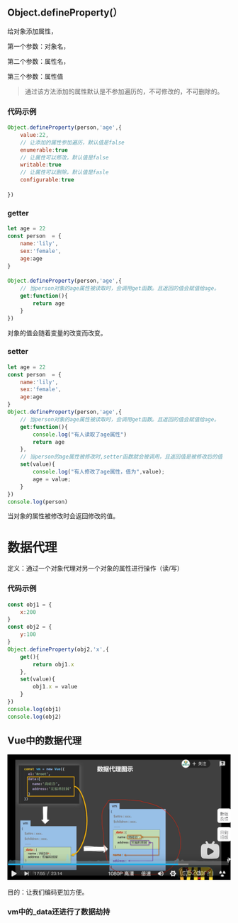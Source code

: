 ## Object.defineProperty(）

给对象添加属性，

第一个参数：对象名，

第二个参数：属性名，

第三个参数：属性值

> 通过该方法添加的属性默认是不参加遍历的，不可修改的，不可删除的。

### 代码示例

```JavaScript
Object.defineProperty(person,'age',{
    value:22,
    // 让添加的属性参加遍历，默认值是false
    enumerable:true
    // 让属性可以修改，默认值是false
    writable:true
    // 让属性可以删除，默认值是fasle
    configurable:true
    
})
```

### getter

```JavaScript
let age = 22
const person  = {
    name:'lily',
    sex:'female',
    age:age
}

Object.defineProperty(person,'age',{
    // 当person对象的age属性被读取时，会调用get函数。且返回的值会赋值给age。
    get:function(){
        return age
    }
})
```

对象的值会随着变量的改变而改变。

### setter

```javascript
let age = 22
const person  = {
    name:'lily',
    sex:'female',
    age:age
}
Object.defineProperty(person,'age',{
    // 当person对象的age属性被读取时，会调用get函数。且返回的值会赋值给age。
    get:function(){
        console.log("有人读取了age属性")
        return age
    },
    // 当person的age属性被修改时,setter函数就会被调用，且返回值是被修改后的值
    set(value){
        console.log("有人修改了age属性，值为",value);
        age = value;
    }
})
console.log(person)
```

当对象的属性被修改时会返回修改的值。

# 数据代理

定义：通过一个对象代理对另一个对象的属性进行操作（读/写）

### 代码示例

```JavaScript
const obj1 = {
    x:200
}
const obj2 = {
    y:100
}
Object.defineProperty(obj2,'x',{
    get(){
        return obj1.x
    },
    set(value){
        obj1.x = value
    }
})
console.log(obj1)
console.log(obj2)
```

## Vue中的数据代理

![image-20220514143641374](images/image-20220514143641374.png)

目的：让我们编码更加方便。

### vm中的_data还进行了数据劫持

